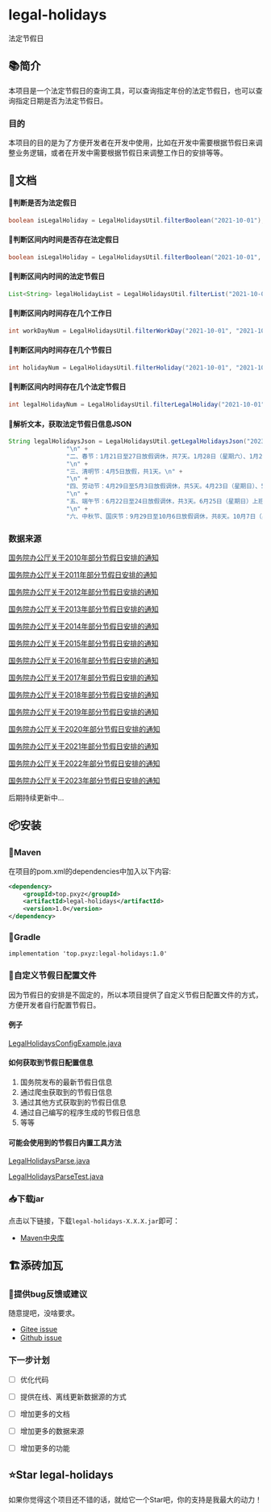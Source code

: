 # legal-holidays

法定节假日

## 📚简介

本项目是一个法定节假日的查询工具，可以查询指定年份的法定节假日，也可以查询指定日期是否为法定节假日。

### 目的

本项目的目的是为了方便开发者在开发中使用，比如在开发中需要根据节假日来调整业务逻辑，或者在开发中需要根据节假日来调整工作日的安排等等。

## 📝文档

#### 📅判断是否为法定假日

```java
boolean isLegalHoliday = LegalHolidaysUtil.filterBoolean("2021-10-01");
```

#### 📅判断区间内时间是否存在法定假日

```java
boolean isLegalHoliday = LegalHolidaysUtil.filterBoolean("2021-10-01", "2021-10-09");
```

#### 📅判断区间内时间的法定节假日

```java
List<String> legalHolidayList = LegalHolidaysUtil.filterList("2021-10-01", "2021-10-09");
```

#### 📅判断区间内时间存在几个工作日

```java
int workDayNum = LegalHolidaysUtil.filterWorkDay("2021-10-01", "2021-10-09");
```

#### 📅判断区间内时间存在几个节假日

```java
int holidayNum = LegalHolidaysUtil.filterHoliday("2021-10-01", "2021-10-09");
```

#### 📅判断区间内时间存在几个法定节假日

```java
int legalHolidayNum = LegalHolidaysUtil.filterLegalHoliday("2021-10-01", "2021-10-09");
```

#### 📅解析文本，获取法定节假日信息JSON

```java
String legalHolidaysJson = LegalHolidaysUtil.getLegalHolidaysJson("2023", "一、元旦：2022年12月31日至2023年1月2日放假调休，共3天。\n" +
                "\n" +
                "二、春节：1月21日至27日放假调休，共7天。1月28日（星期六）、1月29日（星期日）上班。\n" +
                "\n" +
                "三、清明节：4月5日放假，共1天。\n" +
                "\n" +
                "四、劳动节：4月29日至5月3日放假调休，共5天。4月23日（星期日）、5月6日（星期六）上班。\n" +
                "\n" +
                "五、端午节：6月22日至24日放假调休，共3天。6月25日（星期日）上班。\n" +
                "\n" +
                "六、中秋节、国庆节：9月29日至10月6日放假调休，共8天。10月7日（星期六）、10月8日（星期日）上班。");
```

### 数据来源

[国务院办公厅关于2010年部分节假日安排的通知](https://www.gov.cn/gongbao/content/2009/content_1487011.htm)

[国务院办公厅关于2011年部分节假日安排的通知](https://www.gov.cn/gongbao/content/2010/content_1765282.htm)

[国务院办公厅关于2012年部分节假日安排的通知](https://www.gov.cn/gongbao/content/2011/content_2020918.htm)

[国务院办公厅关于2013年部分节假日安排的通知](https://www.gov.cn/gongbao/content/2012/content_2292057.htm)

[国务院办公厅关于2014年部分节假日安排的通知](https://www.gov.cn/gongbao/content/2014/content_2561299.htm)

[国务院办公厅关于2015年部分节假日安排的通知](https://www.gov.cn/gongbao/content/2015/content_2799019.htm)

[国务院办公厅关于2016年部分节假日安排的通知](https://www.gov.cn/gongbao/content/2016/content_2979719.htm)

[国务院办公厅关于2017年部分节假日安排的通知](https://www.gov.cn/gongbao/content/2016/content_5148793.htm)

[国务院办公厅关于2018年部分节假日安排的通知](https://www.gov.cn/gongbao/content/2017/content_5248221.htm)

[国务院办公厅关于2019年部分节假日安排的通知](https://www.gov.cn/gongbao/content/2018/content_5350046.htm)

[国务院办公厅关于2020年部分节假日安排的通知](https://www.gov.cn/gongbao/content/2019/content_5459138.htm)

[国务院办公厅关于2021年部分节假日安排的通知](https://www.gov.cn/gongbao/content/2020/content_5567750.htm)

[国务院办公厅关于2022年部分节假日安排的通知](https://www.gov.cn/gongbao/content/2021/content_5651728.htm)

[国务院办公厅关于2023年部分节假日安排的通知](https://www.gov.cn/gongbao/content/2023/content_5736714.htm)

后期持续更新中...

## 📦安装

### 🍊Maven

在项目的pom.xml的dependencies中加入以下内容:

```xml
<dependency>
    <groupId>top.pxyz</groupId>
    <artifactId>legal-holidays</artifactId>
    <version>1.0</version>
</dependency>
```

### 🍐Gradle
```
implementation 'top.pxyz:legal-holidays:1.0'
```

### 🍎自定义节假日配置文件

因为节假日的安排是不固定的，所以本项目提供了自定义节假日配置文件的方式，方便开发者自行配置节假日。

#### 例子
    
[LegalHolidaysConfigExample.java](src%2Fmain%2Fjava%2Ftop%2Fpxyz%2Fholidays%2Fconfig%2FLegalHolidaysConfigExample.java)

#### 如何获取到节假日配置信息

1. 国务院发布的最新节假日信息
2. 通过爬虫获取到的节假日信息
3. 通过其他方式获取到的节假日信息
4. 通过自己编写的程序生成的节假日信息
5. 等等

#### 可能会使用到的节假日内置工具方法

[LegalHolidaysParse.java](src%2Fmain%2Fjava%2Ftop%2Fpxyz%2Fholidays%2Fparse%2FLegalHolidaysParse.java)

[LegalHolidaysParseTest.java](src%2Ftest%2Fjava%2Ftop%2Fpxyz%2Fholidays%2FLegalHolidaysParseTest.java)

### 📥下载jar

点击以下链接，下载`legal-holidays-X.X.X.jar`即可：

- [Maven中央库](https://repo1.maven.org/maven2/top/pxyz/legal-holidays/1.0/)

## 🏗️添砖加瓦

### 🐞提供bug反馈或建议

随意提吧，没啥要求。

- [Gitee issue](https://gitee.com/Ijiran/legal-holidays/issues)
- [Github issue](https://github.com/Ijiran/legal-holidays/issues)

### 下一步计划

- [ ] 优化代码
- [ ] 提供在线、离线更新数据源的方式
- [ ] 增加更多的文档
- [ ] 增加更多的数据来源
- [ ] 增加更多的功能


## ⭐Star legal-holidays

如果你觉得这个项目还不错的话，就给它一个Star吧，你的支持是我最大的动力！